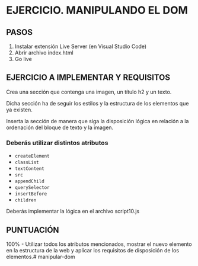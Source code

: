 # EJERCICIO. MANIPULANDO EL DOM

## PASOS

1. Instalar extensión Live Server (en Visual Studio Code)
2. Abrir archivo index.html
3. Go live

## EJERCICIO A IMPLEMENTAR Y REQUISITOS

Crea una sección que contenga una imagen, un título h2 y un texto.

Dicha sección ha de seguir los estilos y la estructura de los elementos que ya existen.

Inserta la sección de manera que siga la disposición lógica en relación a la ordenación del bloque de texto y la imagen.

### Deberás utilizar distintos atributos

- `createElement`
- `classList`
- `textContent`
- `src`
- `appendChild`
- `querySelector`
- `insertBefore`
- `children`

Deberás implementar la lógica en el archivo script10.js

## PUNTUACIÓN

100% - Utilizar todos los atributos mencionados, mostrar el nuevo elemento en la estructura de la web y aplicar los requisitos de disposición de los elementos.# manipular-dom
